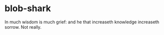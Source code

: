 # blob-shark
In much wisdom is much grief: and he that increaseth knowledge increaseth sorrow.
Not really.
